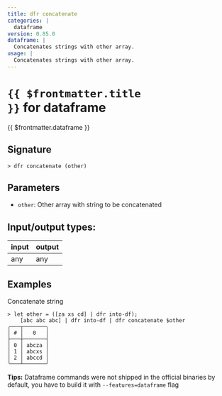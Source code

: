 ```yaml
---
title: dfr concatenate
categories: |
  dataframe
version: 0.85.0
dataframe: |
  Concatenates strings with other array.
usage: |
  Concatenates strings with other array.
---
```

<!-- This file is automatically generated. Please edit the command in https://github.com/nushell/nushell instead. -->

# <code>{{ $frontmatter.title }}</code> for dataframe

<div class='command-title'>{{ $frontmatter.dataframe }}</div>

## Signature

```> dfr concatenate (other)```

## Parameters

 -  `other`: Other array with string to be concatenated


## Input/output types:

| input | output |
| ----- | ------ |
| any   | any    |

## Examples

Concatenate string
```nu
> let other = ([za xs cd] | dfr into-df);
    [abc abc abc] | dfr into-df | dfr concatenate $other
╭───┬───────╮
│ # │   0   │
├───┼───────┤
│ 0 │ abcza │
│ 1 │ abcxs │
│ 2 │ abccd │
╰───┴───────╯

```


**Tips:** Dataframe commands were not shipped in the official binaries by default, you have to build it with `--features=dataframe` flag

